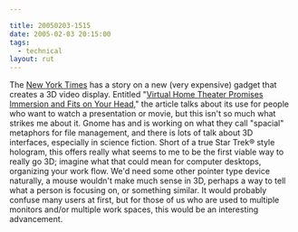 ```yaml
---

title: 20050203-1515
date: 2005-02-03 20:15:00
tags:
  - technical
layout: rut
---
```


The [New York Times][nyt1] has a story on a new (very
expensive) gadget that creates a 3D video display.  Entitled 
"[Virtual Home Theater Promises Immersion and Fits on Your Head][nyt2],"
the article talks about its use for people who want to watch a
presentation or movie, but this isn't so much what strikes me
about it.  Gnome has and is working on what they call "spacial"
metaphors for file management, and there is lots of talk about 3D
interfaces, especially in science fiction.  Short of a true Star
Trek&#xae; style hologram, this offers really what seems to me to
be the first viable way to really go 3D; imagine what that could
mean for computer desktops, organizing your work flow.  We'd need
some other pointer type device naturally, a mouse wouldn't make
much sense in 3D, perhaps a way to tell what a person is focusing
on, or something similar.  It would probably confuse many users at
first, but for those of us who are used to multiple monitors and/or
multiple work spaces, this would be an interesting advancement.


[nyt1]: https://www.nytimes.com

[nyt2]: http://www.nytimes.com/2005/02/03/technology/circuits/03soon.html?ex=1265173200&en=7db18d68202cff3e&ei=5088&partner=rssnyt
